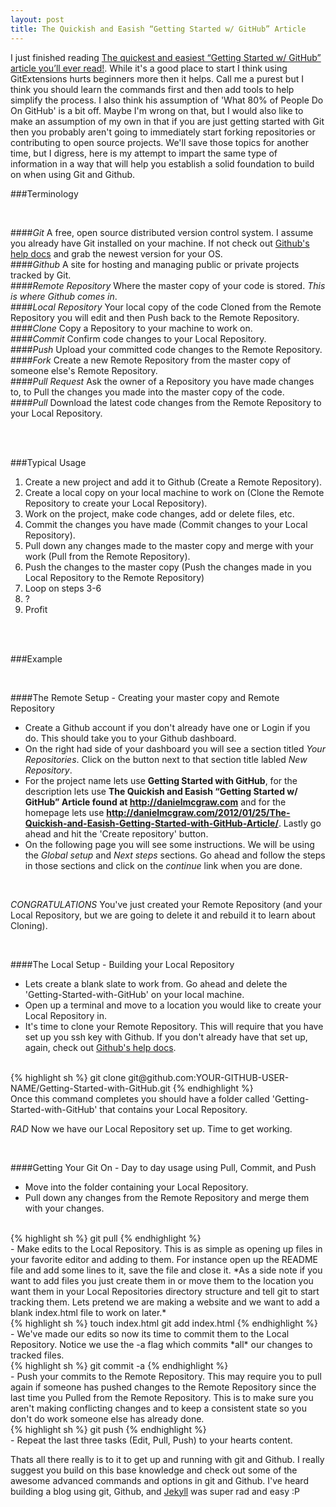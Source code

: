 ```yaml
---
layout: post
title: The Quickish and Easish “Getting Started w/ GitHub” Article
---
```


I just finished reading [The quickest and easiest “Getting Started w/ GitHub” article you’ll ever read!](http://ryanlowdermilk.com/2012/01/the-quickest-and-easiest-getting-started-w-github-article-youll-ever-read/). While it's a good place to start I think using GitExtensions hurts beginners more then it helps. Call me a purest but I think you should learn the commands first and then add tools to help simplify the process. I also think his assumption of 'What 80% of People Do On GitHub' is a bit off. Maybe I'm wrong on that, but I would also like to make an assumption of my own in that if you are just getting started with Git then you probably aren't going to immediately start forking repositories or contributing to open source projects. We'll save those topics for another time, but I digress, here is my attempt to impart the same type of information in a way that will help you establish a solid foundation to build on when using Git and Github. 


###Terminology 

<br />

####*Git*
A free, open source distributed version control system. I assume you already have Git installed on your machine. If not check out [Github's help docs](http://help.github.com/mac-set-up-git/) and grab the newest version for your OS.  
####*Github*
A site for hosting and managing public or private projects tracked by Git.  
####*Remote Repository*
Where the master copy of your code is stored. *This is where Github comes in*.  
####*Local Repository*
Your local copy of the code Cloned from the Remote Repository you will edit and then Push back to the Remote Repository.  
####*Clone*
Copy a Repository to your machine to work on.  
####*Commit*
Confirm code changes to your Local Repository.  
####*Push*
Upload your committed code changes to the Remote Repository.  
####*Fork*
Create a new Remote Repository from the master copy of someone else's Remote Repository.  
####*Pull Request*
Ask the owner of a Repository you have made changes to, to Pull the changes you made into the master copy of the code.  
####*Pull*
Download the latest code changes from the Remote Repository to your Local Repository.  

<br /><br />

###Typical Usage

1. Create a new project and add it to Github (Create a Remote Repository).  
2. Create a local copy on your local machine to work on (Clone the Remote Repository to create your Local Repository).  
3. Work on the project, make code changes, add or delete files, etc.  
4. Commit the changes you have made (Commit changes to your Local Repository).  
5. Pull down any changes made to the master copy and merge with your work (Pull from the Remote Repository).  
6. Push the changes to the master copy (Push the changes made in you Local Repository to the Remote Repository)  
7. Loop on steps 3-6  
8. ?  
9. Profit  

<br /><br />

###Example  

<br />

####The Remote Setup - Creating your master copy and Remote Repository  
- Create a Github account if you don't already have one or Login if you do. This should take you to your Github dashboard.  
- On the right had side of your dashboard you will see a section titled *Your Repositories*. Click on the button next to that section title labled *New Repository*.  
- For the project name lets use **Getting Started with GitHub**, for the description lets use **The Quickish and Easish “Getting Started w/ GitHub” Article found at http://danielmcgraw.com** and for the homepage lets use **http://danielmcgraw.com/2012/01/25/The-Quickish-and-Easish-Getting-Started-with-GitHub-Article/**. Lastly go ahead and hit the 'Create repository' button.  
- On the following page you will see some instructions. We will be using the *Global setup* and *Next steps* sections. Go ahead and follow the steps in those sections and click on the *continue* link when you are done.

<br />

*CONGRATULATIONS* You've just created your Remote Repository (and your Local Repository, but we are going to delete it and rebuild it to learn about Cloning).  

<br />
  
####The Local Setup - Building your Local Repository  
- Lets create a blank slate to work from. Go ahead and delete the 'Getting-Started-with-GitHub' on your local machine.  
- Open up a terminal and move to a location you would like to create your Local Repository in.  
- It's time to clone your Remote Repository. This will require that you have set up you ssh key with Github. If you don't already have that set up, again, check out [Github's help docs](http://help.github.com/ssh-key-passphrases/).  
<br />
{% highlight sh %}
	git clone git@github.com:YOUR-GITHUB-USER-NAME/Getting-Started-with-GitHub.git
{% endhighlight %}
<br />
Once this command completes you should have a folder called 'Getting-Started-with-GitHub' that contains your Local Repository. 

<br />

*RAD* Now we have our Local Repository set up. Time to get working.

<br />

####Getting Your Git On - Day to day usage using Pull, Commit, and Push
- Move into the folder containing your Local Repository.
- Pull down any changes from the Remote Repository and merge them with your changes.
<br />
{% highlight sh %}
	git pull
{% endhighlight %}
<br />
- Make edits to the Local Repository. This is as simple as opening up files in your favorite editor and adding to them. For instance open up the README file and add some lines to it, save the file and close it.  
	*As a side note if you want to add files you just create them in or move them to the location you want them in your Local Repositories directory structure and tell git to start tracking them. Lets pretend we are making a website and we want to add a blank index.html file to work on later.*
<br />
{% highlight sh %}
    touch index.html
    git add index.html
{% endhighlight %}
<br />
- We've made our edits so now its time to commit them to the Local Repository. Notice we use the -a flag which commits *all* our changes to tracked files.
<br />
{% highlight sh %}
	git commit -a
{% endhighlight %}
<br />
- Push your commits to the Remote Repository. This may require you to pull again if someone has pushed changes to the Remote Repository since the last time you Pulled from the Remote Repository. This is to make sure you aren't making conflicting changes and to keep a consistent state so you don't do work someone else has already done.
<br />
{% highlight sh %}
	git push
{% endhighlight %}  
<br />
- Repeat the last three tasks (Edit, Pull, Push) to your hearts content. 

<br />

Thats all there really is to it to get up and running with git and Github. I really suggest you build on this base knowledge and check out some of the awesome advanced commands and options in git and Github. I've heard building a blog using git, Github, and [Jekyll](/2011/04/14/The-Ultimate-Guide-To-Getting-Started-With-Jekyll-Part-1) was super rad and easy :P